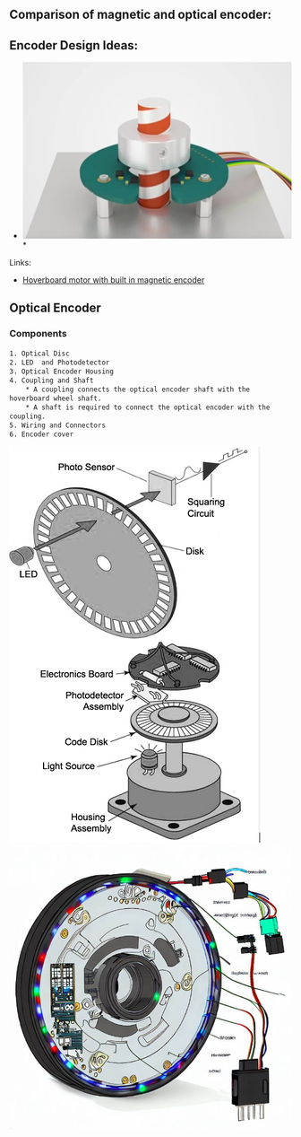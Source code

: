 ## Comparison of magnetic and optical encoder:






## Encoder Design Ideas:
* ![Through-hole magnetic encoder](images/Magnetic_Encoder1.png)* 





Links:
* [Hoverboard motor with built in magnetic encoder](https://www.youtube.com/watch?v=8GpIuEcT-QM)



## Optical Encoder
### Components
    1. Optical Disc
    2. LED  and Photodetector
    3. Optical Encoder Housing
    4. Coupling and Shaft
        * A coupling connects the optical encoder shaft with the hoverboard wheel shaft.
        * A shaft is required to connect the optical encoder with the coupling.
    5. Wiring and Connectors
    6. Encoder cover
![Model Diagram](images/diagram.png)
![Rep Sketch](images/sketch.png)


